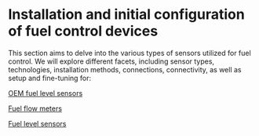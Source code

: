 # Installation and initial configuration of fuel control devices

This section aims to delve into the various types of sensors utilized for fuel control. We will explore different facets, including sensor types, technologies, installation methods, connections, connectivity, as well as setup and fine-tuning for:

[OEM fuel level sensors](./installation-and-initial-configuration-of-fuel-control-devices/oem-fuel-level-sensors.md)

[Fuel flow meters](./installation-and-initial-configuration-of-fuel-control-devices/fuel-flow-meters.md)

[Fuel level sensors](./installation-and-initial-configuration-of-fuel-control-devices/fuel-level-sensors.md)
